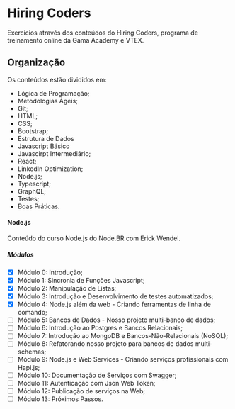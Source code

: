 # Hiring Coders 

Exercícios através dos conteúdos do Hiring Coders, programa de treinamento online da Gama Academy e VTEX.

## Organização
Os conteúdos estão divididos em:
- Lógica de Programação;
- Metodologias Ágeis;
- Git;
- HTML;
- CSS;
- Bootstrap;
- Estrutura de Dados
- Javascript Básico
- Javascirpt Intermediário;
- React;
- LinkedIn Optimization;
- Node.js;
- Typescript;
- GraphQL;
- Testes;
- Boas Práticas.

#### Node.js
Conteúdo do curso Node.js do Node.BR com Erick Wendel.

##### Módulos
- [X] Módulo 0: Introdução;
- [X] Módulo 1: Sincronia de Funções Javascript;
- [X] Módulo 2: Manipulação de Listas;
- [X] Módulo 3: Introdução e Desenvolvimento de testes automatizados;
- [X] Módulo 4: Node.js além da web - Criando ferramentas de linha de comando;
- [ ] Módulo 5: Bancos de Dados - Nosso projeto multi-banco de dados;
- [ ] Módulo 6: Introdução ao Postgres e Bancos Relacionais; 
- [ ] Módulo 7: Introdução ao MongoDB e Bancos-Não-Relacionais (NoSQL);
- [ ] Módulo 8: Refatorando nosso projeto para bancos de dados multi-schemas;
- [ ] Módulo 9: Node.js e Web Services - Criando serviços profissionais com Hapi.js;
- [ ] Módulo 10: Documentação de Serviços com Swagger;
- [ ] Módulo 11: Autenticação com Json Web Token;
- [ ] Módulo 12: Publicação de serviços na Web;
- [ ] Módulo 13: Próximos Passos.
